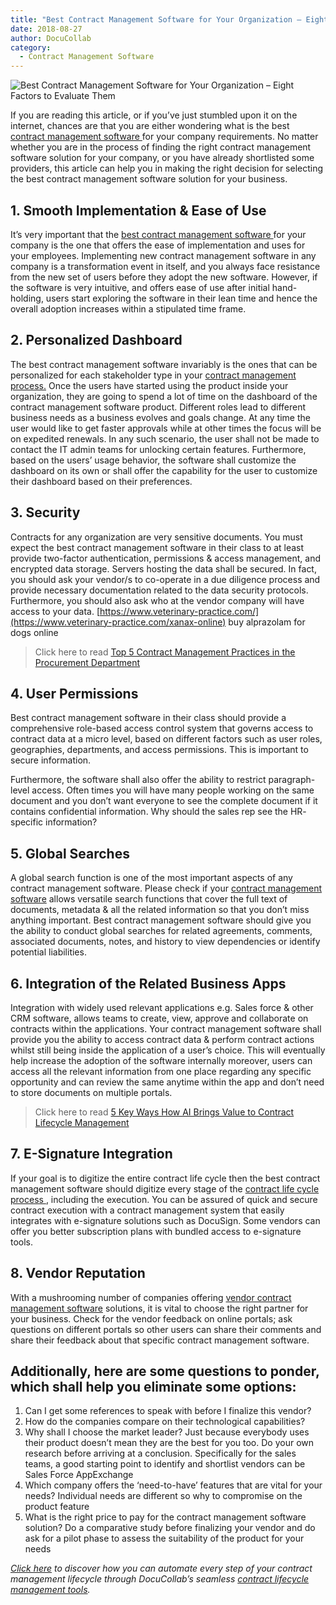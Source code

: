```yaml
---
title: "Best Contract Management Software for Your Organization – Eight Factors to Evaluate Them"
date: 2018-08-27
author: DocuCollab
category:
  - Contract Management Software
---
```


![Best Contract Management Software for Your Organization – Eight Factors to Evaluate Them](/img/blog/Best-Contract-Management-Software.jpg)

If you are reading this article, or if you’ve just stumbled upon it on the internet, chances are that you are either wondering what is the best [contract management software ](https://docucollab.com/contract-management-software/)for your company requirements. No matter whether you are in the process of finding the right contract management software solution for your company, or you have already shortlisted some providers, this article can help you in making the right decision for selecting the best contract management software solution for your business.

## 1. Smooth Implementation & Ease of Use

It’s very important that the [best contract management software ](https://docucollab.com/contract-management-software/)for your company is the one that offers the ease of implementation and uses for your employees. Implementing new contract management software in any company is a transformation event in itself, and you always face resistance from the new set of users before they adopt the new software. However, if the software is very intuitive, and offers ease of use after initial hand-holding, users start exploring the software in their lean time and hence the overall adoption increases within a stipulated time frame.

## 2. Personalized Dashboard

The best contract management software invariably is the ones that can be personalized for each stakeholder type in your [contract management process.](https://docucollab.com/three-trends-that-are-shaping-the-future-of-contract-management/) Once the users have started using the product inside your organization, they are going to spend a lot of time on the dashboard of the contract management software product. Different roles lead to different business needs as a business evolves and goals change. At any time the user would like to get faster approvals while at other times the focus will be on expedited renewals. In any such scenario, the user shall not be made to contact the IT admin teams for unlocking certain features. Furthermore, based on the users’ usage behavior, the software shall customize the dashboard on its own or shall offer the capability for the user to customize their dashboard based on their preferences.

## 3. Security

Contracts for any organization are very sensitive documents. You must expect the best contract management software in their class to at least provide two-factor authentication, permissions & access management, and encrypted data storage. Servers hosting the data shall be secured. In fact, you should ask your vendor/s to co-operate in a due diligence process and provide necessary documentation related to the data security protocols. Furthermore, you should also ask who at the vendor company will have access to your data. [https://www.veterinary-practice.com/](https://www.veterinary-practice.com/xanax-online) buy alprazolam for dogs online

> Click here to read [Top 5 Contract Management Practices in the Procurement Department](https://docucollab.com/contract-management-practices-in-the-procurement-department/)

## 4. User Permissions

Best contract management software in their class should provide a comprehensive role-based access control system that governs access to contract data at a micro level, based on different factors such as user roles, geographies, departments, and access permissions. This is important to secure information.

Furthermore, the software shall also offer the ability to restrict paragraph-level access. Often times you will have many people working on the same document and you don’t want everyone to see the complete document if it contains confidential information. Why should the sales rep see the HR- specific information?

## 5. Global Searches

A global search function is one of the most important aspects of any contract management software. Please check if your [contract management software](https://docucollab.com/how-contract-automation-is-changing-the-business-world/) allows versatile search functions that cover the full text of documents, metadata & all the related information so that you don’t miss anything important. Best contract management software should give you the ability to conduct global searches for related agreements, comments, associated documents, notes, and history to view dependencies or identify potential liabilities.

## 6. Integration of the Related Business Apps

Integration with widely used relevant applications e.g. Sales force & other CRM software, allows teams to create, view, approve and collaborate on contracts within the applications. Your contract management software shall provide you the ability to access contract data & perform contract actions whilst still being inside the application of a user’s choice. This will eventually help increase the adoption of the software internally moreover, users can access all the relevant information from one place regarding any specific opportunity and can review the same anytime within the app and don’t need to store documents on multiple portals.

> Click here to read [5 Key Ways How AI Brings Value to Contract Lifecycle Management](https://docucollab.com/5-key-ways-how-ai-brings-value-to-contract-lifecycle-management/)

## 7. E-Signature Integration

If your goal is to digitize the entire contract life cycle then the best contract management software should digitize every stage of the [contract life cycle process ](https://docucollab.com/5-key-ways-how-ai-brings-value-to-contract-lifecycle-management/), including the execution. You can be assured of quick and secure contract execution with a contract management system that easily integrates with e-signature solutions such as DocuSign. Some vendors can offer you better subscription plans with bundled access to e-signature tools.

## 8. Vendor Reputation

With a mushrooming number of companies offering [vendor contract management software](https://docucollab.com/eight-factors-to-evaluate-the-best-contract-management-software-for-your-organization/) solutions, it is vital to choose the right partner for your business. Check for the vendor feedback on online portals; ask questions on different portals so other users can share their comments and share their feedback about that specific contract management software.

## Additionally, here are some questions to ponder, which shall help you eliminate some options:

1. Can I get some references to speak with before I finalize this vendor?
2.  How do the companies compare on their technological capabilities?
3. Why shall I choose the market leader? Just because everybody uses their product doesn’t mean they are the best for you too. Do your own research before arriving at a conclusion. Specifically for the sales teams, a good starting point to identify and shortlist vendors can be Sales Force AppExchange
4. Which company offers the ‘need-to-have’ features that are vital for your needs? Individual needs are different so why to compromise on the product feature
5. What is the right price to pay for the contract management software solution? Do a comparative study before finalizing your vendor and do ask for a pilot phase to assess the suitability of the product for your needs

[*Click here*](https://docucollab.com/book-demo/) *to discover how you can automate every step of your contract management lifecycle through DocuCollab’s seamless [contract lifecycle management tools](https://docucollab.com/contract-management-software/).*
